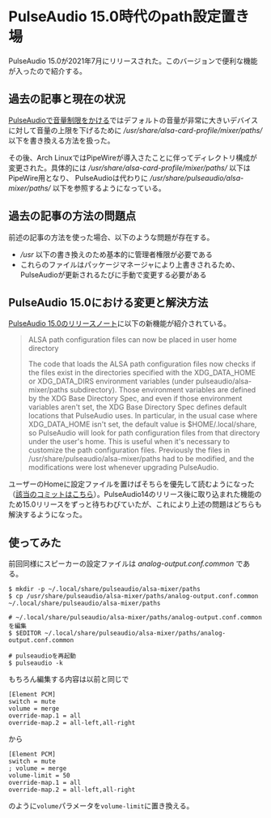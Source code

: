 # PulseAudio 15.0時代のpath設定置き場
PulseAudio 15.0が2021年7月にリリースされた。このバージョンで便利な機能が入ったので紹介する。

## 過去の記事と現在の状況
[PulseAudioで音量制限をかける](https://boronology.github.io/documents/pulseaudio_volume_limit)ではデフォルトの音量が非常に大きいデバイスに対して音量の上限を下げるために */usr/share/alsa-card-profile/mixer/paths/* 以下を書き換える方法を扱った。

その後、Arch LinuxではPipeWireが導入さたことに伴ってディレクトリ構成が変更された。具体的には */usr/share/alsa-card-profile/mixer/paths/* 以下はPipeWire用となり、 PulseAudioは代わりに */usr/share/pulseaudio/alsa-mixer/paths/* 以下を参照するようになっている。

## 過去の記事の方法の問題点
前述の記事の方法を使った場合、以下のような問題が存在する。

* */usr* 以下の書き換えのため基本的に管理者権限が必要である
* これらのファイルはパッケージマネージャにより上書きされるため、PulseAudioが更新されるたびに手動で変更する必要がある

## PulseAudio 15.0における変更と解決方法
[PulseAudio 15.0のリリースノート](https://www.freedesktop.org/wiki/Software/PulseAudio/Notes/15.0/)に以下の新機能が紹介されている。

> ALSA path configuration files can now be placed in user home directory
> 
> The code that loads the ALSA path configuration files now checks if the files exist in the directories specified with the XDG_DATA_HOME or XDG_DATA_DIRS environment variables (under pulseaudio/alsa-mixer/paths subdirectory). Those environment variables are defined by the XDG Base Directory Spec, and even if those environment variables aren't set, the XDG Base Directory Spec defines default locations that PulseAudio uses. In particular, in the usual case where XDG_DATA_HOME isn't set, the default value is $HOME/.local/share, so PulseAudio will look for path configuration files from that directory under the user's home. This is useful when it's necessary to customize the path configuration files. Previously the files in /usr/share/pulseaudio/alsa-mixer/paths had to be modified, and the modifications were lost whenever upgrading PulseAudio.

ユーザーのHomeに設定ファイルを置けばそちらを優先して読むようになった（[該当のコミットはこちら](https://gitlab.freedesktop.org/pulseaudio/pulseaudio/-/commit/9b0ae8327d990584bb9a966d8d7bee6badbdb8c0?merge_request_iid=293)）。PulseAudio14のリリース後に取り込まれた機能のため15.0リリースをずっと待ちわびていたが、これにより上述の問題はどちらも解決するようになった。


## 使ってみた
前回同様にスピーカーの設定ファイルは *analog-output.conf.common* である。

```ShellSession
$ mkdir -p ~/.local/share/pulseaudio/alsa-mixer/paths
$ cp /usr/share/pulseaudio/alsa-mixer/paths/analog-output.conf.common ~/.local/share/pulseaudio/alsa-mixer/paths

# ~/.local/share/pulseaudio/alsa-mixer/paths/analog-output.conf.commonを編集
$ $EDITOR ~/.local/share/pulseaudio/alsa-mixer/paths/analog-output.conf.common

# pulseaudioを再起動
$ pulseaudio -k
```

もちろん編集する内容は以前と同じで

```
[Element PCM]
switch = mute
volume = merge
override-map.1 = all
override-map.2 = all-left,all-right
```

から

```
[Element PCM]
switch = mute
; volume = merge
volume-limit = 50
override-map.1 = all
override-map.2 = all-left,all-right
```

のように`volume`パラメータを`volume-limit`に置き換える。